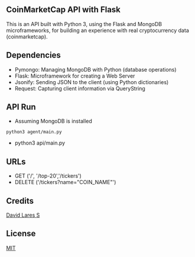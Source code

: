 ## CoinMarketCap API with Flask

This is an API built with Python 3, using the Flask and MongoDB microframeworks, for building an experience with real cryptocurrency data (coinmarketcap).

## Dependencies

- Pymongo: Managing MongoDB with Python (database operations)
- Flask: Microframework for creating a Web Server
- Jsonify: Sending JSON to the client (using Python dictionaries)
- Request: Capturing client information via QueryString

## API Run

- Assuming MongoDB is installed

```
python3 agent/main.py
```

- python3 api/main.py

## URLs

- GET ('/', '/top-20','/tickers')
- DELETE ('/tickers?name="COIN_NAME"')

## Credits
[David Lares S](https://davidlares.com)

## License
[MIT](https://opensource.org/licenses/MIT)
